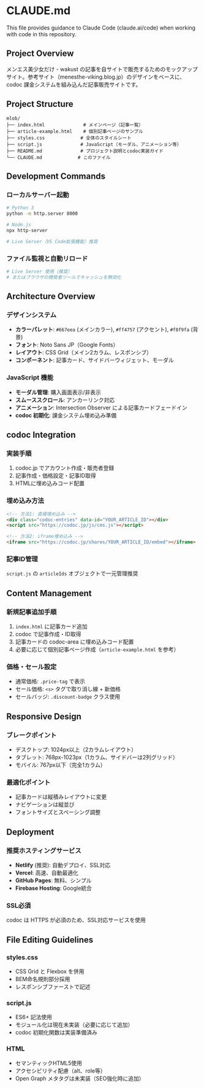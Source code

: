 # CLAUDE.md

This file provides guidance to Claude Code (claude.ai/code) when working with code in this repository.

## Project Overview

メンエス美少女だけ - wakust の記事を自サイトで販売するためのモックアップサイト。参考サイト（menesthe-viking.blog.jp）のデザインをベースに、codoc 課金システムを組み込んだ記事販売サイトです。

## Project Structure

```
mlob/
├── index.html              # メインページ（記事一覧）
├── article-example.html    # 個別記事ページのサンプル
├── styles.css             # 全体のスタイルシート
├── script.js              # JavaScript（モーダル、アニメーション等）
├── README.md              # プロジェクト説明とcodoc実装ガイド
└── CLAUDE.md             # このファイル
```

## Development Commands

### ローカルサーバー起動
```bash
# Python 3
python -m http.server 8000

# Node.js
npx http-server

# Live Server（VS Code拡張機能）推奨
```

### ファイル監視と自動リロード
```bash
# Live Server 使用（推奨）
# またはブラウザの開発者ツールでキャッシュを無効化
```

## Architecture Overview

### デザインシステム
- **カラーパレット**: `#667eea` (メインカラー), `#ff4757` (アクセント), `#f8f9fa` (背景)
- **フォント**: Noto Sans JP（Google Fonts）
- **レイアウト**: CSS Grid（メイン2カラム、レスポンシブ）
- **コンポーネント**: 記事カード、サイドバーウィジェット、モーダル

### JavaScript 機能
- **モーダル管理**: 購入画面表示/非表示
- **スムーススクロール**: アンカーリンク対応
- **アニメーション**: Intersection Observer による記事カードフェードイン
- **codoc 初期化**: 課金システム埋め込み準備

## codoc Integration

### 実装手順
1. codoc.jp でアカウント作成・販売者登録
2. 記事作成・価格設定・記事ID取得
3. HTMLに埋め込みコード配置

### 埋め込み方法
```html
<!-- 方法1: 直接埋め込み -->
<div class="codoc-entries" data-id="YOUR_ARTICLE_ID"></div>
<script src="https://codoc.jp/js/cms.js"></script>

<!-- 方法2: iframe埋め込み -->
<iframe src="https://codoc.jp/shares/YOUR_ARTICLE_ID/embed"></iframe>
```

### 記事ID管理
`script.js` の `articleIds` オブジェクトで一元管理推奨

## Content Management

### 新規記事追加手順
1. `index.html` に記事カード追加
2. codoc で記事作成・ID取得
3. 記事カードの codoc-area に埋め込みコード配置
4. 必要に応じて個別記事ページ作成（`article-example.html` を参考）

### 価格・セール設定
- 通常価格: `.price-tag` で表示
- セール価格: `<s>` タグで取り消し線 + 新価格
- セールバッジ: `.discount-badge` クラス使用

## Responsive Design

### ブレークポイント
- デスクトップ: 1024px以上（2カラムレイアウト）
- タブレット: 768px-1023px（1カラム、サイドバーは2列グリッド）
- モバイル: 767px以下（完全1カラム）

### 最適化ポイント
- 記事カードは縦積みレイアウトに変更
- ナビゲーションは縦並び
- フォントサイズとスペーシング調整

## Deployment

### 推奨ホスティングサービス
- **Netlify** (推奨): 自動デプロイ、SSL対応
- **Vercel**: 高速、自動最適化
- **GitHub Pages**: 無料、シンプル
- **Firebase Hosting**: Google統合

### SSL必須
codoc は HTTPS が必須のため、SSL対応サービスを使用

## File Editing Guidelines

### styles.css
- CSS Grid と Flexbox を併用
- BEM命名規則部分採用
- レスポンシブファーストで記述

### script.js  
- ES6+ 記法使用
- モジュール化は現在未実装（必要に応じて追加）
- codoc 初期化関数は実装準備済み

### HTML
- セマンティックHTML5使用
- アクセシビリティ配慮（alt、role等）
- Open Graph メタタグは未実装（SEO強化時に追加）